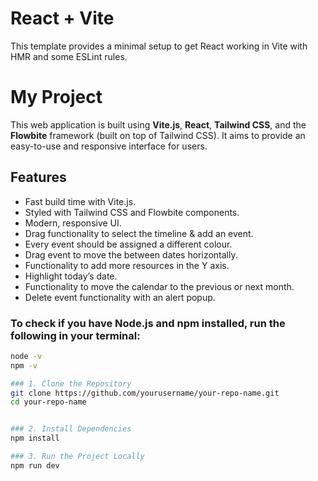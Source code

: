 # React + Vite

This template provides a minimal setup to get React working in Vite with HMR and some ESLint rules.

# My Project

This web application is built using **Vite.js**, **React**, **Tailwind CSS**, and the **Flowbite** framework (built on top of Tailwind CSS). It aims to provide an easy-to-use and responsive interface for users.

## Features

- Fast build time with Vite.js.
- Styled with Tailwind CSS and Flowbite components.
- Modern, responsive UI.
- Drag functionality to select the timeline & add an event.
- Every event should be assigned a different colour.
- Drag event to move the between dates horizontally.
- Functionality to add more resources in the Y axis.
- Highlight today’s date.
- Functionality to move the calendar to the previous or next month.
- Delete event functionality with an alert popup.



### To check if you have Node.js and npm installed, run the following in your terminal:

```bash
node -v
npm -v

### 1. Clone the Repository
git clone https://github.com/yourusername/your-repo-name.git
cd your-repo-name


### 2. Install Dependencies
npm install

### 3. Run the Project Locally
npm run dev






